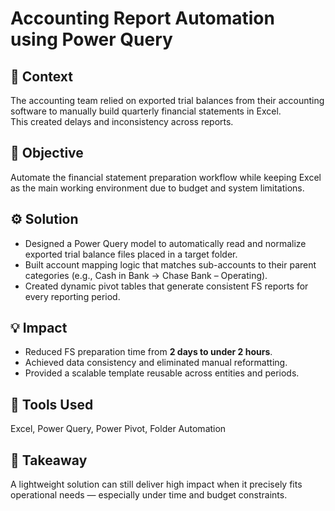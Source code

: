 # Accounting Report Automation using Power Query

## 🧩 Context
The accounting team relied on exported trial balances from their accounting software to manually build quarterly financial statements in Excel.  
This created delays and inconsistency across reports.

## 🎯 Objective
Automate the financial statement preparation workflow while keeping Excel as the main working environment due to budget and system limitations.

## ⚙️ Solution
- Designed a Power Query model to automatically read and normalize exported trial balance files placed in a target folder.
- Built account mapping logic that matches sub-accounts to their parent categories (e.g., Cash in Bank → Chase Bank – Operating).
- Created dynamic pivot tables that generate consistent FS reports for every reporting period.

## 💡 Impact
- Reduced FS preparation time from **2 days to under 2 hours**.
- Achieved data consistency and eliminated manual reformatting.
- Provided a scalable template reusable across entities and periods.

## 🧰 Tools Used
Excel, Power Query, Power Pivot, Folder Automation

## 🧠 Takeaway
A lightweight solution can still deliver high impact when it precisely fits operational needs — especially under time and budget constraints.
